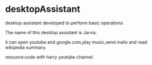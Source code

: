 # desktopAssistant
desktop assistant developed to perform basic operations

The name of this desktop assistant is Jarvis.

it can open youtube and google.com,play music,send mails and read wikipedia summary.

resource:code with harry youtube channel
